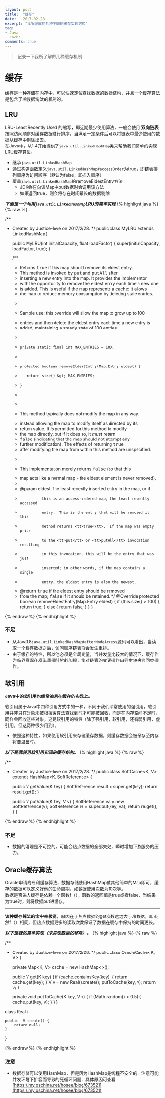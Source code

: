```yaml
---
layout: post
title:  "缓存"
date:   2017-02-28
excerpt: "我所理解的几种不同的缓存实现方式"
tag:
- Java
- Cache
comments: true
---
```


> 记录一下我所了解的几种缓存机制

# 缓存
缓存是一种存储在内存中，可以快速定位查找数据的数据结构，并且一个缓存算法是包含了冷数据淘汰的机制的。

## LRU
LRU-Least Recently Used 的缩写，即近期最少使用算法，一般会使用 __双向链表__ 按照访问顺序对缓存数据进行排序，当满足一定条件后可以将链表中最少使用的数据从缓存中剔除出去。<br/>在Java中，从1.4开始提供了```java.util.LinkedHashMap```类来帮助我们简单的实现LRU缓存算法。
* 继承```java.util.LinkedHashMap```
* 通过构造函数定义```java.util.LinkedHashMap#accessOrder```为true，即链表排列顺序为访问顺序（默认为false，即插入顺序）
* 覆盖```java.util.LinkedHashMap```的removeEldestEntry方法
    * JDK会在向该Map中put数据时会调用该方法
    * 如果返回true，则会将存在时间最长的数据剔除
    
***下面是一个利用```java.util.LinkedHashMap```LRU的简单实现***
{% highlight java %}
{% raw %}

/**
 * Created by Justice-love on 2017/2/28.
 */
public class MyLRU extends LinkedHashMap{

    public MyLRU(int initialCapacity, float loadFactor) {
        super(initialCapacity, loadFactor, true);
    }

    /**
     * Returns <tt>true</tt> if this map should remove its eldest entry.
     * This method is invoked by <tt>put</tt> and <tt>putAll</tt> after
     * inserting a new entry into the map.  It provides the implementor
     * with the opportunity to remove the eldest entry each time a new one
     * is added.  This is useful if the map represents a cache: it allows
     * the map to reduce memory consumption by deleting stale entries.
     * <p>
     * <p>Sample use: this override will allow the map to grow up to 100
     * entries and then delete the eldest entry each time a new entry is
     * added, maintaining a steady state of 100 entries.
     * <pre>
     *     private static final int MAX_ENTRIES = 100;
     *
     *     protected boolean removeEldestEntry(Map.Entry eldest) {
     *        return size() &gt; MAX_ENTRIES;
     *     }
     * </pre>
     * <p>
     * <p>This method typically does not modify the map in any way,
     * instead allowing the map to modify itself as directed by its
     * return value.  It <i>is</i> permitted for this method to modify
     * the map directly, but if it does so, it <i>must</i> return
     * <tt>false</tt> (indicating that the map should not attempt any
     * further modification).  The effects of returning <tt>true</tt>
     * after modifying the map from within this method are unspecified.
     * <p>
     * <p>This implementation merely returns <tt>false</tt> (so that this
     * map acts like a normal map - the eldest element is never removed).
     *
     * @param eldest The least recently inserted entry in the map, or if
     *               this is an access-ordered map, the least recently accessed
     *               entry.  This is the entry that will be removed it this
     *               method returns <tt>true</tt>.  If the map was empty prior
     *               to the <tt>put</tt> or <tt>putAll</tt> invocation resulting
     *               in this invocation, this will be the entry that was just
     *               inserted; in other words, if the map contains a single
     *               entry, the eldest entry is also the newest.
     * @return <tt>true</tt> if the eldest entry should be removed
     * from the map; <tt>false</tt> if it should be retained.
     */
    @Override
    protected boolean removeEldestEntry(Map.Entry eldest) {
        if (this.size() > 100) {
            return true;
        } else {
            return false;
        }
    }
}

{% endraw %}
{% endhighlight %}

### 不足
* 从Java1.8```java.util.LinkedHashMap#afterNodeAccess```源码可以看出，当读取一个缓存数据之后，访问顺序链表将会发生重排。
* 由于缓存的特性，所以他必须是全局变量，当并发量比较大的情况下，缓存作为临界资源在发生重排时势必加锁，使对链表的变更操作由异步转换为同步操作。

## 软引用
__Java中的软引用也经常被用在缓存的实现上。__

软引用属于Java中四种引用方式中的一种，不同于我们平常使用的强引用，软引用并非只在对象未被根搜索算法查找到时才可能被回收，而是在内存空间不足时，同样会回收这些对象，这是软引用的特性（除了强引用，软引用，还有弱引用，虚引用，但这两种很少用到）。
* 依照这种特性，如果使用软引用来存储缓存数据，则缓存数据会被保存至内存将要溢出时。

***以下是我使用软引用实现的缓存结构。***
{% highlight java %}
{% raw %}

/**
 * Created by Justice-love on 2017/2/28.
 */
public class SoftCache<K, V> extends HashMap<K, SoftReference<V>> {

    public V getValue(K key) {
        SoftReference<V> result =  super.get(key);
        return result.get();
    }

    public V putValue(K key, V v) {
        SoftReference<V> va = new SoftReference<V>(v);
        SoftReference<V> re = super.put(key, va);
        return re.get();
    }
}

{% endraw %}
{% endhighlight %}

### 不足
* 数据的清理是不可控的，可能会热点数据的全部失效，瞬时增加下游服务的压力。

## Oracle缓存算法
Oracle申请的专利缓存算法，数据存储使用HashMap或其他简单的Map即可，缓存的数据可以定义好他的生命周期，如数据使用次数为10次等。<br/>数据是否进入缓存是依赖一个函数f（），函数的返回值是true或者false，当结果为true时，则将数据put进缓存。<br/>

---------------------------------
**该种缓存算法的命中率极高**，原因在于热点数据的get次数远远大于冷数据，即虽然f（）相同，但热点数据更多的读取次数保证了数据在缓存中保持的时间更长。

***以下是我的简单实现（未实现数据的移除）。***
{% highlight java %}
{% raw %}

/**
 * Created by Justice-love on 2017/2/28.
 */
public class OracleCache<K, V> {

    private Map<K, V> cache = new HashMap<>();

    public V get(K key) {
        if (cache.containsKey(key)) {
            return cache.get(key);
        }
        V v = new Real<V>().create();
        putToCache(key, v);
        return v;
    }

    private void putToCache(K key, V v) {
        if (Math.random() > 0.5) {
            cache.put(key, v);
        }
    }
}

class Real<V> {

    public  V create() {
        return null;
    }
}

{% endraw %}
{% endhighlight %}

### 注意
* 数据存储可以使用HashMap，但是因为HashMap是线程不安全的，注意可能并发环境下扩容而导致的死循环问题，具体原因可查看[https://my.oschina.net/hosee/blog/673521](https://my.oschina.net/hosee/blog/673521)